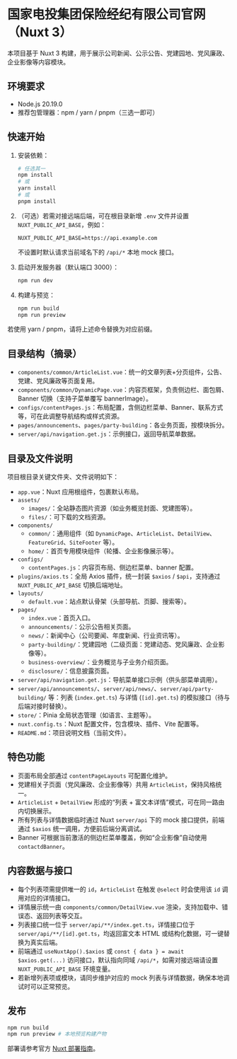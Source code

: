 ﻿# 国家电投集团保险经纪有限公司官网（Nuxt 3）

本项目基于 Nuxt 3 构建，用于展示公司新闻、公示公告、党建园地、党风廉政、企业影像等内容模块。

## 环境要求

- Node.js 20.19.0
- 推荐包管理器：npm / yarn / pnpm（三选一即可）

## 快速开始

1. 安装依赖：

   ```bash
   # 任选其一
   npm install
   # 或
   yarn install
   # 或
   pnpm install
   ```

2. （可选）若需对接远端后端，可在根目录新增 `.env` 文件并设置 `NUXT_PUBLIC_API_BASE`，例如：

   ```dotenv
   NUXT_PUBLIC_API_BASE=https://api.example.com
   ```

   不设置时默认请求当前域名下的 `/api/*` 本地 mock 接口。

3. 启动开发服务器（默认端口 3000）：

   ```bash
   npm run dev
   ```

4. 构建与预览：

   ```bash
   npm run build
   npm run preview
   ```

若使用 yarn / pnpm，请将上述命令替换为对应前缀。

## 目录结构（摘录）

- `components/common/ArticleList.vue`：统一的文章列表+分页组件，公告、党建、党风廉政等页面复用。
- `components/common/DynamicPage.vue`：内容页框架，负责侧边栏、面包屑、Banner 切换（支持子菜单覆写 bannerImage）。
- `configs/contentPages.js`：布局配置，含侧边栏菜单、Banner、联系方式等，可在此调整导航结构或样式资源。
- `pages/announcements`、`pages/party-building`：各业务页面，按模块拆分。
- `server/api/navigation.get.js`：示例接口，返回导航菜单数据。

## 目录及文件说明

项目根目录关键文件夹、文件说明如下：

- `app.vue`：Nuxt 应用根组件，包裹默认布局。
- `assets/`
  - `images/`：全站静态图片资源（如业务概览封面、党建图等）。
  - `files/`：可下载的文档资源。
- `components/`
  - `common/`：通用组件（如 `DynamicPage`、`ArticleList`、`DetailView`、`FeatureGrid`、`SiteFooter` 等）。
  - `home/`：首页专用模块组件（轮播、企业影像展示等）。
- `configs/`
  - `contentPages.js`：内容页布局、侧边栏菜单、banner 配置。
- `plugins/axios.ts`：全局 Axios 插件，统一封装 `$axios` / `$api`，支持通过 `NUXT_PUBLIC_API_BASE` 切换后端地址。
- `layouts/`
  - `default.vue`：站点默认骨架（头部导航、页脚、搜索等）。
- `pages/`
  - `index.vue`：首页入口。
  - `announcements/`：公示公告相关页面。
  - `news/`：新闻中心（公司要闻、年度新闻、行业资讯等）。
  - `party-building/`：党建园地（二级页面：党建动态、党风廉政、企业影像等）。
  - `business-overview/`：业务概览与子业务介绍页面。
  - `disclosure/`：信息披露页面。
- `server/api/navigation.get.js`：导航菜单接口示例（供头部菜单调用）。
- `server/api/announcements/`、`server/api/news/`、`server/api/party-building/` 等：列表 (`index.get.ts`) 与详情 (`[id].get.ts`) 的模拟接口（待与后端对接时替换）。
- `store/`：Pinia 全局状态管理（如语言、主题等）。
- `nuxt.config.ts`：Nuxt 配置文件，包含模块、插件、Vite 配置等。
- `README.md`：项目说明文档（当前文件）。

## 特色功能

- 页面布局全部通过 `contentPageLayouts` 可配置化维护。
- 党建相关子页面（党风廉政、企业影像等）共用 `ArticleList`，保持风格统一。
- `ArticleList` + `DetailView` 形成的“列表 + 富文本详情”模式，可在同一路由内切换展示。
- 所有列表与详情数据临时通过 Nuxt `server/api` 下的 mock 接口提供，前端通过 `$axios` 统一调用，方便前后端分离调试。
- Banner 可根据当前激活的侧边栏菜单覆盖，例如“企业影像”自动使用 `contactdBanner`。

## 内容数据与接口

- 每个列表项需提供唯一的 `id`，`ArticleList` 在触发 `@select` 时会使用该 `id` 调用对应的详情接口。
- 详情展示统一由 `components/common/DetailView.vue` 渲染，支持加载中、错误态、返回列表等交互。
- 列表接口统一位于 `server/api/**/index.get.ts`，详情接口位于 `server/api/**/[id].get.ts`，均返回富文本 HTML 或结构化数据，可一键替换为真实后端。
- 前端通过 `useNuxtApp().$axios` 或 `const { data } = await $axios.get(...)` 访问接口，默认指向同域 `/api/*`，如需对接远端请设置 `NUXT_PUBLIC_API_BASE` 环境变量。
- 若新增列表项或模块，请同步维护对应的 mock 列表与详情数据，确保本地调试时可以正常预览。

## 发布

```bash
npm run build
npm run preview # 本地预览构建产物
```

部署请参考官方 [Nuxt 部署指南](https://nuxt.com/docs/getting-started/deployment)。
